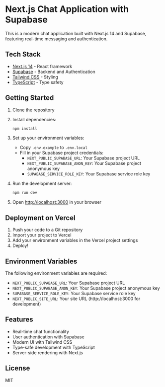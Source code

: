 # Next.js Chat Application with Supabase

This is a modern chat application built with Next.js 14 and Supabase, featuring real-time messaging and authentication.

## Tech Stack

- [Next.js 14](https://nextjs.org/) - React framework
- [Supabase](https://supabase.com/) - Backend and Authentication
- [Tailwind CSS](https://tailwindcss.com/) - Styling
- [TypeScript](https://www.typescriptlang.org/) - Type safety

## Getting Started

1. Clone the repository
2. Install dependencies:
   ```bash
   npm install
   ```

3. Set up your environment variables:
   - Copy `.env.example` to `.env.local`
   - Fill in your Supabase project credentials:
     - `NEXT_PUBLIC_SUPABASE_URL`: Your Supabase project URL
     - `NEXT_PUBLIC_SUPABASE_ANON_KEY`: Your Supabase project anonymous key
     - `SUPABASE_SERVICE_ROLE_KEY`: Your Supabase service role key

4. Run the development server:
   ```bash
   npm run dev
   ```

5. Open [http://localhost:3000](http://localhost:3000) in your browser

## Deployment on Vercel

1. Push your code to a Git repository
2. Import your project to Vercel
3. Add your environment variables in the Vercel project settings
4. Deploy!

## Environment Variables

The following environment variables are required:

- `NEXT_PUBLIC_SUPABASE_URL`: Your Supabase project URL
- `NEXT_PUBLIC_SUPABASE_ANON_KEY`: Your Supabase project anonymous key
- `SUPABASE_SERVICE_ROLE_KEY`: Your Supabase service role key
- `NEXT_PUBLIC_SITE_URL`: Your site URL (http://localhost:3000 for development)

## Features

- Real-time chat functionality
- User authentication with Supabase
- Modern UI with Tailwind CSS
- Type-safe development with TypeScript
- Server-side rendering with Next.js

## License

MIT
